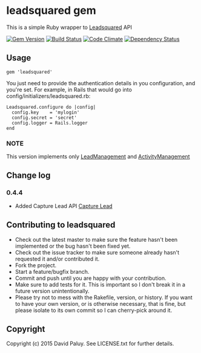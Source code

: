 # leadsquared gem

This is a simple Ruby wrapper to [Leadsquared](http://apidocs.leadsquared.com/) API

[![Gem Version](https://badge.fury.io/rb/leadsquared.png)](http://badge.fury.io/rb/leadsquared)
[![Build Status](https://secure.travis-ci.org/dpaluy/leadsquared.png)](http://travis-ci.org/dpaluy/leadsquared)
[![Code Climate](https://codeclimate.com/github/dpaluy/leadsquared/badges/gpa.svg)](https://codeclimate.com/github/dpaluy/leadsquared)
[![Dependency Status](https://gemnasium.com/dpaluy/leadsquared.svg)](https://gemnasium.com/dpaluy/leadsquared)

## Usage

`gem 'leadsquared'`

You just need to provide the authentication details in you configuration, and you're set. For example, in Rails that would go into config/initializers/leadsquared.rb:

```
Leadsquared.configure do |config|
  config.key    = 'mylogin'
  config.secret = 'secret'
  config.logger = Rails.logger
end
```

### NOTE

This version implements only [LeadManagement](http://apidocs.leadsquared.com/meta-data/) and [ActivityManagement](http://apidocs.leadsquared.com/get-activities-of-a-lead/)

## Change log
### 0.4.4
* Added Capture Lead API [Capture Lead](http://apidocs.leadsquared.com/capture-lead/)

## Contributing to leadsquared

* Check out the latest master to make sure the feature hasn't been implemented or the bug hasn't been fixed yet.
* Check out the issue tracker to make sure someone already hasn't requested it and/or contributed it.
* Fork the project.
* Start a feature/bugfix branch.
* Commit and push until you are happy with your contribution.
* Make sure to add tests for it. This is important so I don't break it in a future version unintentionally.
* Please try not to mess with the Rakefile, version, or history. If you want to have your own version, or is otherwise necessary, that is fine, but please isolate to its own commit so I can cherry-pick around it.

## Copyright

Copyright (c) 2015 David Paluy. See LICENSE.txt for further details.
